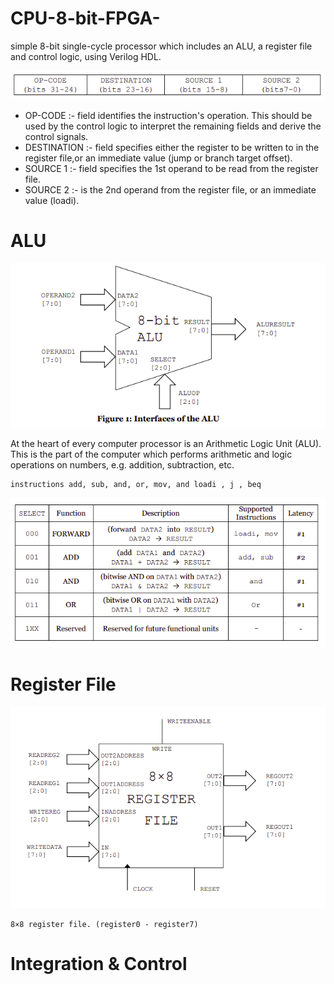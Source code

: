 # CPU-8-bit-FPGA-

simple 8-bit single-cycle processor which includes an ALU, a register file and control logic, using Verilog HDL.

![alt text](https://github.com/praveendhananjaya/CPU-8-bit-FPGA-/blob/main/doc/instructions.png?raw=true)

* OP-CODE :- field identifies the instruction's operation. This should be used by the control logic to interpret the remaining fields and derive the control signals.
* DESTINATION :- field specifies either the register to be written to in the register file,or an immediate value (jump or branch target offset).
* SOURCE 1 :- field specifies the 1st operand to be read from the register file.
* SOURCE 2 :- is the 2nd operand from the register file, or an immediate value (loadi).

# ALU

![alt text](https://github.com/praveendhananjaya/CPU-8-bit-FPGA-/blob/main/doc/ALU.png?raw=true)

At the heart of every computer processor is an Arithmetic Logic Unit (ALU). This is the part of the computer which performs arithmetic and logic operations on numbers, e.g. addition, subtraction, etc. 

    instructions add, sub, and, or, mov, and loadi , j , beq
    
![alt text](https://github.com/praveendhananjaya/CPU-8-bit-FPGA-/blob/main/doc/ALU_table.png?raw=true)

# Register File

![alt text](https://github.com/praveendhananjaya/CPU-8-bit-FPGA-/blob/main/doc/register_file.png?raw=true)

    8×8 register file. (register0 - register7)


# Integration & Control
